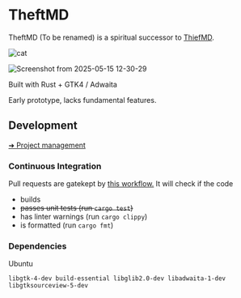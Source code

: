 # TheftMD

TheftMD (To be renamed) is a spiritual successor to [ThiefMD](https://github.com/kmwallio/ThiefMD/).

![cat](https://github.com/user-attachments/assets/eae2e847-a4c3-4cbf-a829-03480cdb266b)

![Screenshot from 2025-05-15 12-30-29](https://github.com/user-attachments/assets/fdfbb3cb-af6f-4109-b4d9-0d001960f983)

Built with Rust + GTK4 / Adwaita 

Early prototype, lacks fundamental features.

## Development

[➜ Project management](https://github.com/users/sevonj/projects/20)

### Continuous Integration

Pull requests are gatekept by [this workflow.](https://github.com/sevonj/theftmd/blob/master/.github/workflows/rust.yml) It will check if the code

- builds
- ~~passes unit tests (run `cargo test`)~~
- has linter warnings (run `cargo clippy`)
- is formatted (run `cargo fmt`)

### Dependencies

Ubuntu

```
libgtk-4-dev build-essential libglib2.0-dev libadwaita-1-dev libgtksourceview-5-dev
```
